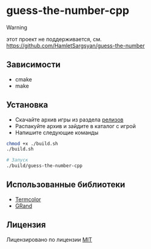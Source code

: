 # guess-the-number-cpp

> [!WARNING]
> этот проект не поддерживается, см. https://github.com/HamletSargsyan/guess-the-number

## Зависимости

- cmake
- make

## Установка

- Скачайте архив игры из раздела [релизов](https://github.com/HamletSargsyan/guess-the-number-cpp/releases/latest)
- Распакуйте архив и зайдите в каталог с игрой
- Напишите следующие команды

```bash
chmod +x ./build.sh
./build.sh

# Запуск
./build/guess-the-number-cpp
```

## Использованные библиотеки

- [Termcolor](https://github.com/ikalnytskyi/termcolor)
- [GRand](https://github.com/ggchappell/GRand)

## Лицензия

Лицензировано по лицензии [MIT](https://github.com/HamletSargsyan/guess-the-number-cpp/blob/main/LICENSE)
